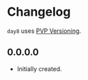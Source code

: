 # Changelog

`day8` uses [PVP Versioning][1].

## 0.0.0.0

* Initially created.

[1]: https://pvp.haskell.org
